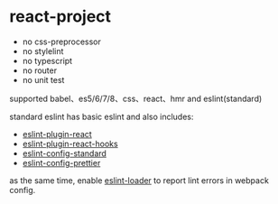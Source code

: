 # react-project

+ no css-preprocessor
+ no stylelint
+ no typescript
+ no router
+ no unit test

supported babel、es5/6/7/8、css、react、hmr and eslint(standard)

standard eslint has basic eslint and also includes:
+ [eslint-plugin-react](https://github.com/yannickcr/eslint-plugin-react)
+ [eslint-plugin-react-hooks](https://github.com/facebook/react/tree/master/packages/eslint-plugin-react-hooks)
+ [eslint-config-standard](https://github.com/standard/eslint-config-standard)
+ [eslint-config-prettier](https://github.com/prettier/eslint-config-prettier#readme)

as the same time, enable [eslint-loader](https://github.com/webpack-contrib/eslint-loader) to report lint errors in webpack config.
